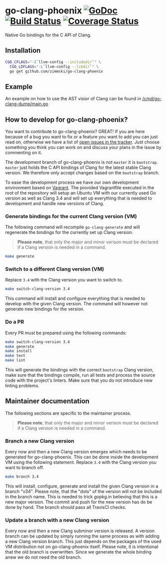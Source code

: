 # go-clang-phoenix [![GoDoc](https://godoc.org/github.com/zimmski/go-clang-phoenix?status.png)](https://godoc.org/github.com/zimmski/go-clang-phoenix) [![Build Status](https://travis-ci.org/zimmski/go-clang-phoenix.svg?branch=master)](https://travis-ci.org/zimmski/go-clang-phoenix) [![Coverage Status](https://coveralls.io/repos/zimmski/go-clang-phoenix/badge.png?branch=master)](https://coveralls.io/r/zimmski/go-clang-phoenix?branch=master)

Native Go bindings for the C API of Clang.

## Installation

```bash
CGO_CFLAGS="-I`llvm-config --includedir`" \
  CGO_LDFLAGS="-L`llvm-config --libdir`" \
  go get github.com/zimmski/go-clang-phoenix
```

## Example

An example on how to use the AST visior of Clang can be found in [/cmd/go-clang-dump/main.go](/cmd/go-clang-dump/main.go)

## How to develop for go-clang-phoenix?

You want to contribute to go-clang-phoenix? GREAT! If you are here because of a bug you want to fix or a feature you want to add you can just read on, otherwise we have a list of [open issues in the tracker](/issues). Just choose something you think you can work on and discuss your plans in the issue by commenting on it.

The development branch of go-clang-phoenix is not `master` it is `bootstrap`. `master` just holds the C API bindings of Clang for the latest stable Clang version. We therefore only accept changes based on the `bootstrap` branch.

To ease the development process we have our own development environment based on [Vagrant](https://www.vagrantup.com/). The provided Vagrantfile executed in the root of the repository will setup an Ubuntu VM with our currently used Go version as well as Clang 3.4 and will set up everything that is needed to development and handle new versions of Clang.

### Generate bindings for the current Clang version (VM)

The following command will recompile `go-clang-generate` and will regenerate the bindings for the currently set up Clang version.

> **Please note**, that only the major and minor verison must be declared if a Clang version is needed in a command.

```bash
make generate
```

### Switch to a different Clang version (VM)

Replace `3.4` with the Clang version you want to switch to.

```bash
make switch-clang-version 3.4
```

This command will install and configure everything that is needed to develop with the given Clang version. The command will however not generate new bindings for the version.

### Do a PR

Every PR must be prepared using the following commands:

```bash
make switch-clang-version 3.4
make generate
make install
make test
make lint
```

This will generate the bindings with the correct `bootstrap` Clang version, make sure that the bindings compile, run all tests and process the source code with the project's linters. Make sure that you do not introduce new linting problems.

## Maintainer documentation

The following sections are specific to the maintainer process.

> **Please note**, that only the major and minor verison must be declared if a Clang version is needed in a command.

### Branch a new Clang version

Every now and then a new Clang version emerges which needs to be generated for go-clang-phoenix. This can be done inside the development VM using the following statement. Replace `3.4` with the Clang version you want to branch off.

```bash
make branch 3.4
```

This will install, configure, generate and install the given Clang version in a branch "v34". Please note, that the "dots" of the version will not be included in the branch name. This is needed to trick gopkg.in believing that this is a new major version. The commit and push for the new version has do be done by hand. The branch should pass all TravisCI checks.

### Update a branch with a new Clang version

Every now and then a new Clang subminor version is released. A version branch can be updated by simply running the same process as with adding a new Clang version branch. This just depends on the packages of the used VM distribution not on go-clang-phoenix itself. Please note, it is intentional that the old branch is overwritten. Since we generate the whole binding anew we do not need the old branch.

